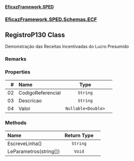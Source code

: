 #### [EficazFramework.SPED](EficazFrameworkSPED.md 'EficazFramework SPED')
### [EficazFramework.SPED.Schemas.ECF](EficazFramework.SPED.Schemas.ECF.md 'EficazFramework.SPED.Schemas.ECF')

## RegistroP130 Class

Demonstração das Receitas Incentivadas do Lucro Presumido

### Remarks
### Properties

| # | Name | Type | |
| ---: | :--- | :---: | :--- |
| 02 | CodigoReferencial | `String` |  |
| 03 | Descricao | `String` |  |
| 04 | Valor | `Nullable<Double>` |  |
### Methods

| Name | Return Type | |
| :--- | :---: | :--- |
| EscreveLinha() | `String` |  |
| LeParametros(string[]) | `Void` |  |
